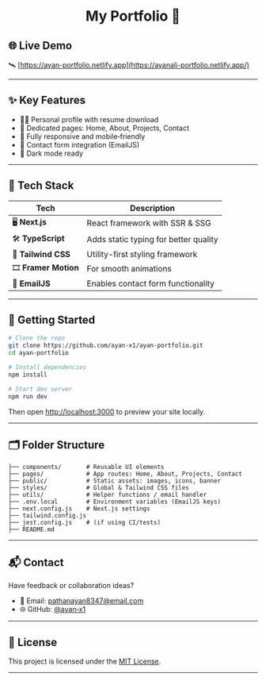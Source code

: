 <h1 align="center">My Portfolio 🚀</h1>

## 🌐 Live Demo

🛰️ [https://ayan-portfolio.netlify.app](https://ayanali-portfolio.netlify.app/)

---

## ✨ Key Features

- 🧑‍💻 Personal profile with resume download  
- 📁 Dedicated pages: Home, About, Projects, Contact  
- 📱 Fully responsive and mobile‑friendly  
- 💌 Contact form integration (EmailJS)  
- 🌙 Dark mode ready

---

## 🧰 Tech Stack

| Tech              | Description                        |
|------------------|------------------------------------|
| 🖥 **Next.js**      | React framework with SSR & SSG      |
| 🛠 **TypeScript**   | Adds static typing for better quality |
| 🎨 **Tailwind CSS** | Utility-first styling framework     |
| 🎞 **Framer Motion** | For smooth animations              |
| 📧 **EmailJS**      | Enables contact form functionality |

---

## 🚀 Getting Started

```bash
# Clone the repo
git clone https://github.com/ayan-x1/ayan-portfolio.git
cd ayan-portfolio

# Install dependencies
npm install

# Start dev server
npm run dev
````

Then open [http://localhost:3000](http://localhost:3000) to preview your site locally.

---

## 🗂 Folder Structure

```
├── components/       # Reusable UI elements
├── pages/            # App routes: Home, About, Projects, Contact
├── public/           # Static assets: images, icons, banner
├── styles/           # Global & Tailwind CSS files
├── utils/            # Helper functions / email handler
├── .env.local        # Environment variables (EmailJS keys)
├── next.config.js    # Next.js settings
├── tailwind.config.js
├── jest.config.js    # (if using CI/tests)
├── README.md
```

---

## 📬 Contact

Have feedback or collaboration ideas?

* 📧 Email: [pathanayan8347@email.com](mailto:pathanayan8347@email.com)
* 🌐 GitHub: [@ayan‑x1](https://github.com/ayan-x1)

---

## 📜 License

This project is licensed under the [MIT License](LICENSE).

---
